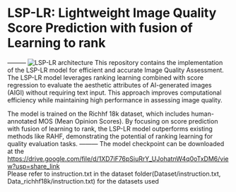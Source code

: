 # LSP-LR: Lightweight Image Quality Score Prediction with fusion of Learning to rank
———
![LSP-LR architecture](D:/PycharmProjects/MLfinal/Figures/LSP-LR%20architecture.png)
This repository contains the implementation of the LSP-LR model for efficient and accurate Image Quality Assessment. The LSP-LR model leverages ranking learning combined with score regression to evaluate the aesthetic attributes of AI-generated images (AIGI) without requiring text input. This approach improves computational efficiency while maintaining high performance in assessing image quality.

The model is trained on the Richhf 18k dataset, which includes human-annotated MOS (Mean Opinion Scores). By focusing on score prediction with fusion of learning to rank, the LSP-LR model outperforms existing methods like RAHF, demonstrating the potential of ranking learning for quality evaluation tasks.
———
The model checkpoint can be downloaded at the https://drive.google.com/file/d/1XD7iF76pSiuRrY_UJohatnW4q0oTxDM6/view?usp=share_link  
Please refer to instruction.txt in the dataset folder(Dataset/instruction.txt, Data_richhf18k/instruction.txt) for the datasets used
